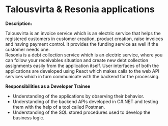 # Talousvirta & Resonia applications

<b>Description:</b><br/>

Talousvirta is an invoice service which is an electric service that helps the registered customers in 
customer creation, product creation, raise invoices and having payment control. It provides the 
funding service as well if the customer needs one. <br/>
Resonia is a debt collection service which is an electric service, where you can follow your 
receivables situation and create new debt collection assignments easily from the application itself.
User interfaces of both the applications are developed using React which makes calls to the web API 
services which in turn communicate with the backend for the processing.<br/>

<b>Responsibilities as a Developer Trainee</b>
- Understanding of the applications by observing their behavior.
- Understanding of the backend APIs developed in C#.NET and testing them with the help of a
tool called Postman.
- Understanding of the SQL stored procedures used to develop the business logic.

